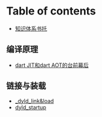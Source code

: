 # Table of contents

* [知识体系书托](README.md)

## 编译原理 <a id="compile"></a>

* [dart JIT和dart AOT的台前幕后](compile/dart-jit-he-dart-aot-de-tai-qian-mu-hou.md)

## 链接与装载

* [\_dyld\_link&load](lian-jie-yu-zhuang-zai/_dyld_link-and-load.md)
* [dyld\_startup](lian-jie-yu-zhuang-zai/dyld_startup.md)

